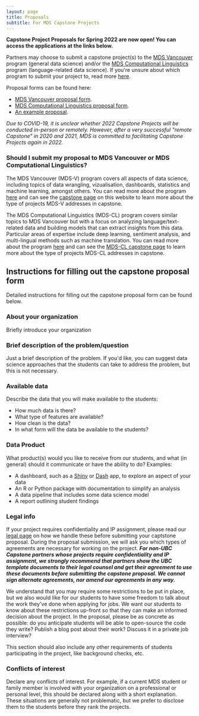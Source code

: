```yaml
---
layout: page
title: Proposals
subtitle: For MDS Capstone Projects
---
```


**Capstone Project Proposals for Spring 2022 are now open! You can access the applications at the links below.**

Partners may choose to submit a capstone project(s) to the [MDS Vancouver](https://ubc-mds.github.io/about/) program (general data science) and/or the [MDS Computational Linguistics](https://ubc-mds-cl.github.io/about) program (language-related data science). If you're unsure about which program to submit your project to, read more [here](#should-i-submit-my-proposal-to-mds-vancouver-or-mds-computational-linguistics).

Proposal forms can be found here:
- [MDS Vancouver proposal form](https://ubc.ca1.qualtrics.com/jfe/form/SV_8bIhhzVHrbE6zCC).
- [MDS Computational Linguistics proposal form](https://ubc.ca1.qualtrics.com/jfe/form/SV_5AsaQzU8OD5EGUK).
- [An example proposal](/capstone/sample_proposal).

*Due to COVID-19, it is unclear whether 2022 Capstone Projects will be conducted in-person or remotely. However, after a very successful "remote Capstone" in 2020 and 2021, MDS is committed to facilitating Capstone Projects again in 2022.*

### Should I submit my proposal to MDS Vancouver or MDS Computational Linguistics?

The MDS Vancouver (MDS-V) program covers all aspects of data science, including topics of data wrangling, vizualisation, dashboards,  statistics and machine learning, amongst others. You can read more about the program [here](https://masterdatascience.ubc.ca/programs/vancouver) and can see the [capstone page](/capstone/about) on this website to learn more about the type of projects MDS-V addresses in capstone.

The MDS Computational Linguistics (MDS-CL) program covers similar topics to MDS Vancouver but with a focus on analyzing language/text-related data and building models that can extract insights from this data. Particular areas of expertise include deep learning, sentiment analysis, and multi-lingual methods such as machine translation. You can read more about the program [here](https://masterdatascience.ubc.ca/programs/vancouver) and can see the [MDS-CL capstone page](https://ubc-mds-cl.github.io/about) to learn more about the type of projects MDS-CL addresses in capstone.

## Instructions for filling out the capstone proposal form

Detailed instructions for filling out the capstone proposal form can be found below.

### About your organization

Briefly introduce your organization

### Brief description of the problem/question

Just a brief description of the problem. If you'd like, you can suggest data science approaches that the students can take to address the problem, but this is not necessary.

### Available data

Describe the data that you will make available to the students:

- How much data is there? 
- What type of features are available? 
- How clean is the data?
- In what form will the data be available to the students?

### Data Product

What product(s) would you like to receive from our students, and what (in general) should it communicate or have the ability to do? Examples:

- A dashboard, such as a [Shiny](https://shiny.rstudio.com/) or [Dash](https://plot.ly/products/dash/) app, to explore an aspect of your data
- An R or Python package with documentation to simplify an analysis
- A data pipeline that includes some data science model
- A report outlining student findings

### Legal info
 
If your project requires confidentiality and IP assignment, please read our [legal page](https://ubc-mds.github.io/capstone/guide-to-mutual-nda-ip/) on how we handle these before submitting your captstone proposal. During the proposal submission, we will ask you which types of agreements are necessary for working on the project. **_For non-UBC Capstone partners whose projects require confidentiality and IP assignment, we strongly recommend that partners show the UBC template documents to their legal counsel and get their agreement to use these documents before submitting the capstone proposal. We cannot sign alternate agreements, nor amend our agreements in any way._**

We understand that you may require some restrictions to be put in place, but we also would like for our students to have some freedom to talk about the work they've done when applying for jobs. We want our students to know about these restrictions up-front so that they can make an informed decision about the project. In the proposal, please be as concrete as possible: do you anticipate students will be able to open-source the code they write? Publish a blog post about their work? Discuss it in a private job interview?

This section should also include any other requirements of students participating in the project, like background checks, etc.

### Conflicts of interest

Declare any conflicts of interest. For example, if a current MDS student or family member is involved with your organization on a professional or personal level, this should be declared along with a short explanation. These situations are generally not problematic, but we prefer to disclose them to the students before they rank the projects.
